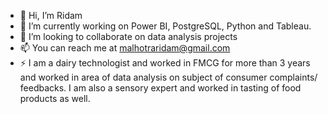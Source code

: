 - 👋 Hi, I’m Ridam
- 🌱 I’m currently working on Power BI, PostgreSQL, Python and Tableau.
- 💞️ I’m looking to collaborate on data analysis projects
- 📫 You can reach me at malhotraridam@gmail.com
- ⚡ I am a dairy technologist and worked in FMCG for more than 3 years and worked in area of data analysis on subject of consumer complaints/ feedbacks.
  I am also a sensory expert and worked in tasting of food products as well.

<!---
ridammalhotra/ridammalhotra is a ✨ special ✨ repository because its `README.md` (this file) appears on your GitHub profile.
You can click the Preview link to take a look at your changes.
--->
